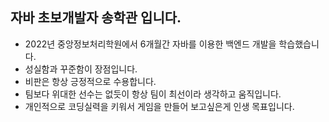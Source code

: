 ## 자바 초보개발자 송학관 입니다. ##
- 2022년 중앙정보처리학원에서 6개월간 자바를 이용한 백엔드 개발을 학습했습니다.
- 성실함과 꾸준함이 장점입니다.
- 비판은 항상 긍정적으로 수용합니다.
- 팀보다 위대한 선수는 없듯이 항상 팀이 최선이라 생각하고 움직입니다.
- 개인적으로 코딩실력을 키워서 게임을 만들어 보고싶은게 인생 목표입니다.
